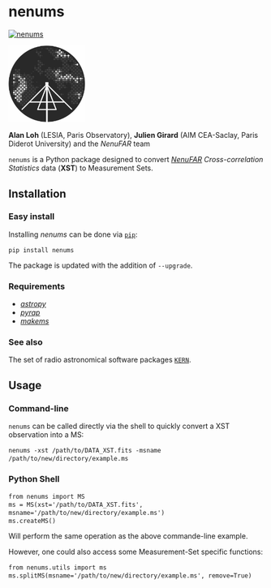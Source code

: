 # **nenums**

[![nenums](https://img.shields.io/pypi/v/nenums.svg)](
    https://pypi.python.org/pypi/nenums)

<!-- ![Alt text](./Logo-NenuFAR-noir.svg) -->
<img src="./Logo-NenuFAR-noir.svg" width="30%">

**Alan Loh** (LESIA, Paris Observatory), **Julien Girard** (AIM CEA-Saclay, Paris Diderot University) and the *NenuFAR* team

`nenums` is a Python package designed to convert [*NenuFAR*](https://nenufar.obs-nancay.fr) *Cross-correlation Statistics* data (**XST**) to Measurement Sets.

## Installation
### Easy install
Installing *nenums* can be done via [`pip`](https://pypi.org/project/pip/):
```
pip install nenums
```
The package is updated with the addition of `--upgrade`.

### Requirements
* [*astropy*](http://www.astropy.org)
* [*pyrap*](https://github.com/casacore/python-casacore)
* [*makems*](https://github.com/ska-sa/makems)

### See also
The set of radio astronomical software packages [`KERN`](http://kernsuite.info).

## Usage
### Command-line
`nenums` can be called directly via the shell to quickly convert a XST observation into a MS:
```
nenums -xst /path/to/DATA_XST.fits -msname /path/to/new/directory/example.ms
```

### Python Shell
```
from nenums import MS
ms = MS(xst='/path/to/DATA_XST.fits', msname='/path/to/new/directory/example.ms')
ms.createMS()
```
Will perform the same operation as the above commande-line example.

However, one could also access some Measurement-Set specific functions:
```
from nenums.utils import ms
ms.splitMS(msname='/path/to/new/directory/example.ms', remove=True)
```
